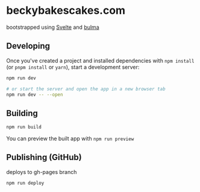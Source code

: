# beckybakescakes.com

bootstrapped using [Svelte](https://svelte.dev/blog/write-less-code) and [bulma](https://bulma.io/)

## Developing

Once you've created a project and installed dependencies with `npm install` (or `pnpm install` or `yarn`), start a development server:

```bash
npm run dev

# or start the server and open the app in a new browser tab
npm run dev -- --open
```

## Building

```bash
npm run build
```

You can preview the built app with `npm run preview`

## Publishing (GitHub)

deploys to gh-pages branch

```bash
npm run deploy
```

